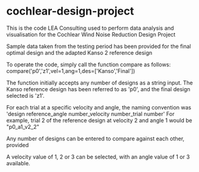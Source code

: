 # cochlear-design-project
This is the code LEA Consulting used to perform data analysis and visualisation for the Cochlear Wind Noise Reduction Design Project

Sample data taken from the testing period has been provided for the final optimal design and the adapted Kanso 2 reference design

To operate the code, simply call the function compare as follows:
compare('p0','z1',vel=1,ang=1,des=['Kanso','Final'])

The function initially accepts any number of designs as a string input.
The Kanso reference design has been referred to as 'p0', and the final design selected is 'z1'.

For each trial at a specific velocity and angle, the naming convention was 'design reference_angle number_velocity number_trial number'
For example, trial 2 of the reference design at velocity 2 and angle 1 would be "p0_a1_v2_2"

Any number of designs can be entered to compare against each other, provided 

A velocity value of 1, 2 or 3 can be selected, with an angle value of 1 or 3 available.
